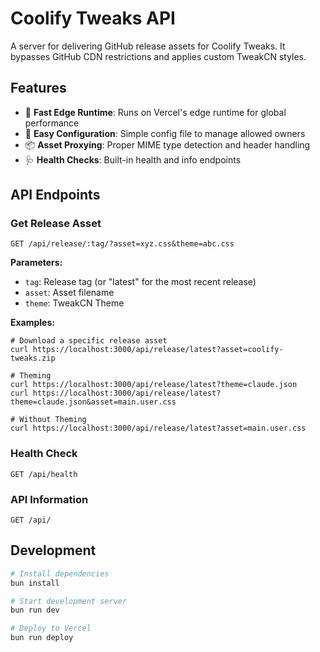 # Coolify Tweaks API

A server for delivering GitHub release assets for Coolify Tweaks. It bypasses GitHub CDN restrictions and applies custom TweakCN styles.

## Features

- 🚀 **Fast Edge Runtime**: Runs on Vercel's edge runtime for global performance
- 🔧 **Easy Configuration**: Simple config file to manage allowed owners
- 📦 **Asset Proxying**: Proper MIME type detection and header handling
- 🩺 **Health Checks**: Built-in health and info endpoints

## API Endpoints

### Get Release Asset
```
GET /api/release/:tag/?asset=xyz.css&theme=abc.css
```

**Parameters:**
- `tag`: Release tag (or "latest" for the most recent release)
- `asset`: Asset filename
- `theme`: TweakCN Theme

**Examples:**
```
# Download a specific release asset
curl https://localhost:3000/api/release/latest?asset=coolify-tweaks.zip

# Theming
curl https://localhost:3000/api/release/latest?theme=claude.json
curl https://localhost:3000/api/release/latest?theme=claude.json&asset=main.user.css

# Without Theming
curl https://localhost:3000/api/release/latest?asset=main.user.css
```

### Health Check
```
GET /api/health
```

### API Information
```
GET /api/
```

## Development

```bash
# Install dependencies
bun install

# Start development server
bun run dev

# Deploy to Vercel
bun run deploy
```